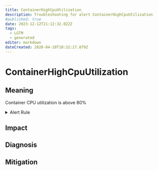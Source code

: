 ```yaml
---
title: ContainerHighCpuUtilization
description: Troubleshooting for alert ContainerHighCpuUtilization
#published: true
date: 2023-12-12T21:12:32.022Z
tags: 
  - LGTM
  - generated
editor: markdown
dateCreated: 2020-04-10T18:32:27.079Z
---
```


# ContainerHighCpuUtilization

## Meaning
[//]: # "Short paragraph that explains what the alert means"
Container CPU utilization is above 80%

<details>
  <summary>Alert Rule</summary>

{{% rule "docker-containers/google-cadvisor.yml" "ContainerHighCpuUtilization" %}}

{{% comment %}}

```yaml
alert: ContainerHighCpuUtilization
expr: (sum(rate(container_cpu_usage_seconds_total{container!=""}[5m])) by (pod, container) / sum(container_spec_cpu_quota{container!=""}/container_spec_cpu_period{container!=""}) by (pod, container) * 100) > 80
for: 2m
labels:
    severity: warning
annotations:
    summary: Container High CPU utilization (instance {{ $labels.instance }})
    description: |-
        Container CPU utilization is above 80%
          VALUE = {{ $value }}
          LABELS = {{ $labels }}
    runbook: https://github.com/srerun/prometheus-alerts/blob/main/content/runbooks/google-cadvisor/ContainerHighCpuUtilization.md

```

{{% /comment %}}

</details>


## Impact
[//]: # "What could / will happen if the alert is not addressed"



## Diagnosis
[//]: # "Steps to take to identify the cause of the problem"



## Mitigation
[//]: # "The steps necessary to resolve the alert"
